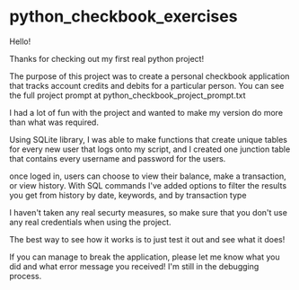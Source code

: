 # python_checkbook_exercises
Hello!

Thanks for checking out my first real python project!

The purpose of this project was to create a personal checkbook application that tracks account credits and debits for a particular person. You can see the full project prompt at python_checkbook_project_prompt.txt

I had a lot of fun with the project and wanted to make my version do more than what was required.

Using SQLite library, I was able to make functions that create unique tables for every new user that logs onto my script, and I created one junction table that contains every username and password for the users. 

once loged in, users can choose to view their balance, make a transaction, or view history. With SQL commands I've added options to filter the results you get from history by date, keywords, and by transaction type

I haven't taken any real securty measures, so make sure that you don't use any real credentials when using the project. 

The best way to see how it works is to just test it out and see what it does!

If you can manage to break the application, please let me know what you did and what error message you received! I'm still in the debugging process.